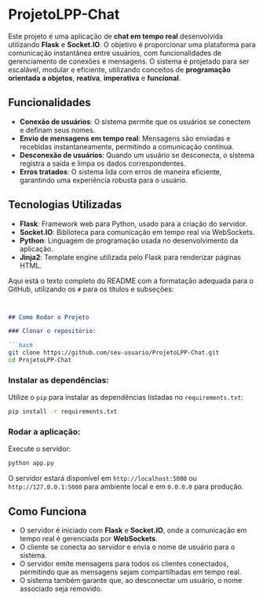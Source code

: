 # ProjetoLPP-Chat

Este projeto é uma aplicação de **chat em tempo real** desenvolvida utilizando **Flask** e **Socket.IO**. O objetivo é proporcionar uma plataforma para comunicação instantânea entre usuários, com funcionalidades de gerenciamento de conexões e mensagens. O sistema é projetado para ser escalável, modular e eficiente, utilizando conceitos de **programação orientada a objetos**, **reativa**, **imperativa** e **funcional**.

## Funcionalidades

- **Conexão de usuários**: O sistema permite que os usuários se conectem e definam seus nomes.
- **Envio de mensagens em tempo real**: Mensagens são enviadas e recebidas instantaneamente, permitindo a comunicação contínua.
- **Desconexão de usuários**: Quando um usuário se desconecta, o sistema registra a saída e limpa os dados correspondentes.
- **Erros tratados**: O sistema lida com erros de maneira eficiente, garantindo uma experiência robusta para o usuário.

## Tecnologias Utilizadas

- **Flask**: Framework web para Python, usado para a criação do servidor.
- **Socket.IO**: Biblioteca para comunicação em tempo real via WebSockets.
- **Python**: Linguagem de programação usada no desenvolvimento da aplicação.
- **Jinja2**: Template engine utilizada pelo Flask para renderizar páginas HTML.

Aqui está o texto completo do README com a formatação adequada para o GitHub, utilizando os `#` para os títulos e subseções:

```markdown


## Como Rodar o Projeto

### Clonar o repositório:

```bash
git clone https://github.com/seu-usuario/ProjetoLPP-Chat.git
cd ProjetoLPP-Chat
```

### Instalar as dependências:

Utilize o `pip` para instalar as dependências listadas no `requirements.txt`:

```bash
pip install -r requirements.txt
```

### Rodar a aplicação:

Execute o servidor:

```bash
python app.py
```

O servidor estará disponível em `http://localhost:5000` ou `http://127.0.0.1:5000` para ambiente local e em `0.0.0.0` para produção.

## Como Funciona

- O servidor é iniciado com **Flask** e **Socket.IO**, onde a comunicação em tempo real é gerenciada por **WebSockets**.
- O cliente se conecta ao servidor e envia o nome de usuário para o sistema.
- O servidor emite mensagens para todos os clientes conectados, permitindo que as mensagens sejam compartilhadas em tempo real.
- O sistema também garante que, ao desconectar um usuário, o nome associado seja removido.

